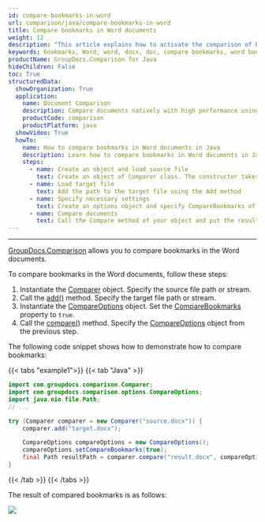 ```yaml
---
id: compare-bookmarks-in-word
url: comparison/java/compare-bookmarks-in-word
title: Compare bookmarks in Word documents
weight: 12
description: "This article explains how to activate the comparison of bookmarks for Word format in GroupDocs.Comparison for Java."
keywords: bookmarks, Word, word, docx, doc, compare bookmarks, word bookmarks, CompareBookmarks, bookmarks comparison
productName: GroupDocs.Comparison for Java
hideChildren: False
toc: True
structuredData:
  showOrganization: True
  application:
    name: Document Comparison
    description: Compare documents natively with high performance using Java language and GroupDocs.Comparison for Java
    productCode: comparison
    productPlatform: java
  showVideo: True
  howTo:
    name: How to compare bookmarks in Word documents in Java
    description: Learn how to compare bookmarks in Word documents in Java step by step
    steps:
      - name: Create an object and load source file
        text: Create an object of Comparer class. The constructor takes the source file path parameter. You may specify absolute or relative file path as per your requirements.
      - name: Load target file
        text: Add the path to the target file using the Add method
      - name: Specify necessary settings
        text: Create an options object and specify CompareBookmarks of true value.
      - name: Compare documents
        text: Call the Compare method of your object and put the resulting file path parameter and the options object.
---
```


---

[GroupDocs.Comparison](https://products.groupdocs.com/comparison/java) allows you to compare bookmarks in the Word documents.

To compare bookmarks in the Word documents, follow these steps:

1.  Instantiate the [Comparer](https://reference.groupdocs.com/comparison/java/com.groupdocs.comparison/comparer/) object. Specify the source file path or stream.
2.  Call the [add()](https://reference.groupdocs.com/comparison/java/com.groupdocs.comparison/comparer/#add-java.lang.String-) method. Specify the target file path or stream.
3.  Instantiate the [CompareOptions](https://reference.groupdocs.com/comparison/java/com.groupdocs.comparison.options/compareoptions/) object. Set the [CompareBookmarks](https://reference.groupdocs.com/comparison/java/groupdocs.comparison.options/compareoptions/properties/comparebookmarks) property to `true`.
4.  Call the [compare()](https://reference.groupdocs.com/comparison/java/com.groupdocs.comparison/comparer/#compare-java.lang.String-) method. Specify the [CompareOptions](https://reference.groupdocs.com/comparison/java/com.groupdocs.comparison.options/compareoptions/) object from the previous step.

The following code snippet shows how to demonstrate how to compare bookmarks:

{{< tabs "example1">}}
{{< tab "Java" >}}
```java
import com.groupdocs.comparison.Comparer;
import com.groupdocs.comparison.options.CompareOptions;
import java.nio.file.Path;
// ...

try (Comparer comparer = new Comparer("source.docx")) {
    comparer.add("target.docx");

    CompareOptions compareOptions = new CompareOptions();
    compareOptions.setCompareBookmarks(true);
    final Path resultPath = comparer.compare("result.docx", compareOptions);
}
```
{{< /tab >}}
{{< /tabs >}}

The result of compared bookmarks is as follows:

![](/comparison/java/images/compared-bookmarks.png)
